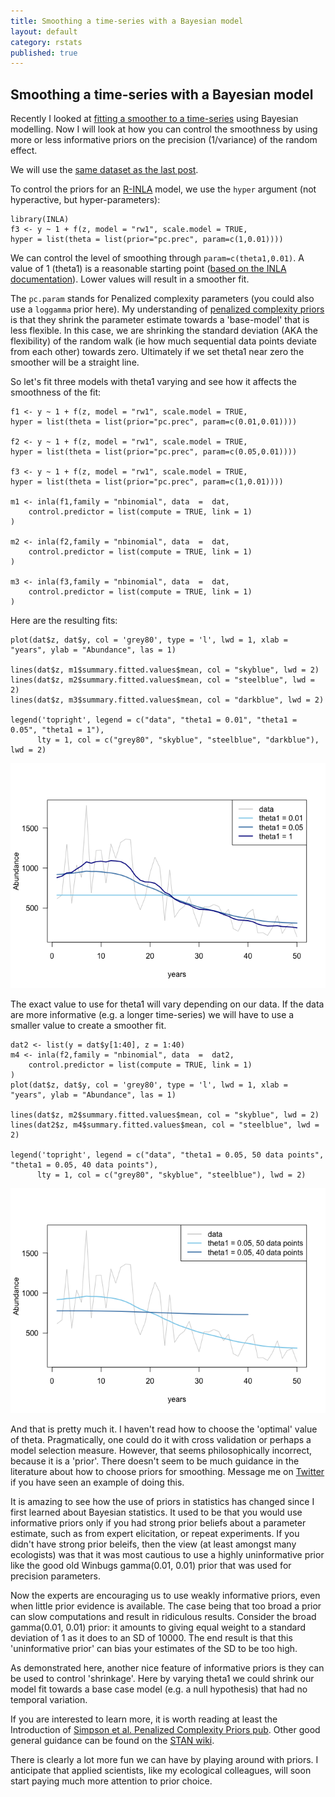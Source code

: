 ```yaml
---
title: Smoothing a time-series with a Bayesian model
layout: default
category: rstats
published: true
---
```


Smoothing a time-series with a Bayesian model
---------------------------------------------

Recently I looked at [fitting a smoother to a
time-series](/rstats/2017/06/18/estimating-popn-decline.html) using
Bayesian modelling.
Now I will look at how you can control the smoothness by using more or
less informative priors on the precision (1/variance) of the random
effect.

We will use the [same dataset as the last
post](/rstats/2017/06/18/estimating-popn-decline.html).

To control the priors for an [R-INLA](http://www.r-inla.org/) model, we
use the `hyper` argument (not hyperactive, but hyper-parameters):

    library(INLA)
    f3 <- y ~ 1 + f(z, model = "rw1", scale.model = TRUE,
    hyper = list(theta = list(prior="pc.prec", param=c(1,0.01))))

We can control the level of smoothing through `param=c(theta1,0.01)`. A
value of 1 (theta1) is a reasonable starting point ([based on the INLA
documentation](http://www.math.ntnu.no/inla/r-inla.org/doc/latent/rw1.pdf)).
Lower values will result in a smoother fit.

The `pc.param` stands for Penalized complexity parameters (you could
also use a `loggamma` prior here). My understanding of [penalized
complexity priors](https://arxiv.org/abs/1403.4630) is that they shrink
the parameter estimate towards a 'base-model' that is less flexible. In
this case, we are shrinking the standard deviation (AKA the flexibility)
of the random walk (ie how much sequential data points deviate from each
other) towards zero. Ultimately if we set theta1 near zero the smoother
will be a straight line.

So let's fit three models with theta1 varying and see how it affects the
smoothness of the fit:

    f1 <- y ~ 1 + f(z, model = "rw1", scale.model = TRUE,
    hyper = list(theta = list(prior="pc.prec", param=c(0.01,0.01))))

    f2 <- y ~ 1 + f(z, model = "rw1", scale.model = TRUE,
    hyper = list(theta = list(prior="pc.prec", param=c(0.05,0.01))))

    f3 <- y ~ 1 + f(z, model = "rw1", scale.model = TRUE,
    hyper = list(theta = list(prior="pc.prec", param=c(1,0.01))))

    m1 <- inla(f1,family = "nbinomial", data  =  dat,
        control.predictor = list(compute = TRUE, link = 1)
    )

    m2 <- inla(f2,family = "nbinomial", data  =  dat,
        control.predictor = list(compute = TRUE, link = 1)
    )

    m3 <- inla(f3,family = "nbinomial", data  =  dat,
        control.predictor = list(compute = TRUE, link = 1)
    )

Here are the resulting fits:

    plot(dat$z, dat$y, col = 'grey80', type = 'l', lwd = 1, xlab = "years", ylab = "Abundance", las = 1)

    lines(dat$z, m1$summary.fitted.values$mean, col = "skyblue", lwd = 2)
    lines(dat$z, m2$summary.fitted.values$mean, col = "steelblue", lwd = 2)
    lines(dat$z, m3$summary.fitted.values$mean, col = "darkblue", lwd = 2)

    legend('topright', legend = c("data", "theta1 = 0.01", "theta1 = 0.05", "theta1 = 1"),
          lty = 1, col = c("grey80", "skyblue", "steelblue", "darkblue"), lwd = 2)

![](/images/bayesian-smoothing_files/fitted-models-vary-theta-1.png)

The exact value to use for theta1 will vary depending on our data. If
the data are more informative (e.g. a longer time-series) we will have
to use a smaller value to create a smoother fit.

    dat2 <- list(y = dat$y[1:40], z = 1:40)
    m4 <- inla(f2,family = "nbinomial", data  =  dat2,
        control.predictor = list(compute = TRUE, link = 1)
    )
    plot(dat$z, dat$y, col = 'grey80', type = 'l', lwd = 1, xlab = "years", ylab = "Abundance", las = 1)

    lines(dat$z, m2$summary.fitted.values$mean, col = "skyblue", lwd = 2)
    lines(dat2$z, m4$summary.fitted.values$mean, col = "steelblue", lwd = 2)

    legend('topright', legend = c("data", "theta1 = 0.05, 50 data points", "theta1 = 0.05, 40 data points"),
          lty = 1, col = c("grey80", "skyblue", "steelblue"), lwd = 2)

![](/images/bayesian-smoothing_files/fitted-models-vary-n-1.png)

And that is pretty much it. I haven't read how to choose the 'optimal'
value of theta. Pragmatically, one could do it with cross validation or
perhaps a model selection measure. However, that seems philosophically incorrect, because it is a 'prior'. There doesn't seem to be much guidance in the literature about how to choose priors for smoothing. Message me on
[Twitter](https://twitter.com/bluecology/) if you have seen an example
of doing this.

It is amazing to see how the use of priors in statistics has changed
since I first learned about Bayesian statistics. It used to be that you
would use informative priors only if you had strong prior beliefs about
a parameter estimate, such as from expert elicitation, or repeat
experiments. If you didn't have strong prior beleifs, then the view (at
least amongst many ecologists) was that it was most cautious to use a
highly uninformative prior like the good old Winbugs gamma(0.01, 0.01)
prior that was used for precision parameters.

Now the experts are encouraging us to use weakly informative priors,
even when little prior evidence is available. The case being that too
broad a prior can slow computations and result in ridiculous results.
Consider the broad gamma(0.01, 0.01) prior: it amounts to giving equal
weight to a standard deviation of 1 as it does to an SD of 10000. The
end result is that this 'uninformative prior' can bias your estimates of
the SD to be too high.

As demonstrated here, another nice feature of informative priors is they
can be used to control 'shrinkage'. Here by varying theta1 we could
shrink our model fit towards a base case model (e.g. a null hypothesis)
that had no temporal variation.

If you are interested to learn more, it is worth reading at least the
Introduction of [Simpson et al. Penalized Complexity Priors
pub](https://arxiv.org/abs/1403.4630). Other good general guidance can
be found on the [STAN
wiki](https://github.com/stan-dev/stan/wiki/Prior-Choice-Recommendations).

There is clearly a lot more fun we can have by playing around with
priors. I anticipate that applied scientists, like my ecological
colleagues, will soon start paying much more attention to prior choice.
